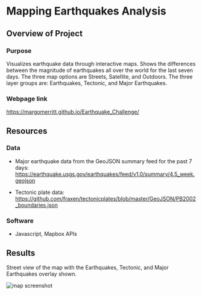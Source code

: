 # Mapping Earthquakes Analysis

## Overview of Project

### Purpose
Visualizes earthquake data through interactive maps. Shows the differences between the magnitude of earthquakes all over the world for the last seven days. The three map options are Streets, Satellite, and Outdoors. The three layer groups are: Earthquakes, Tectonic, and Major Earthquakes.


### Webpage link

https://margomerritt.github.io/Earthquake_Challenge/

## Resources
### Data
* Major earthquake data from the GeoJSON summary feed for the past 7 days: 
https://earthquake.usgs.gov/earthquakes/feed/v1.0/summary/4.5_week.geojson

* Tectonic plate data: 
https://github.com/fraxen/tectonicplates/blob/master/GeoJSON/PB2002_boundaries.json

### Software
* Javascript, Mapbox APIs

## Results
Street view of the map with the Earthquakes, Tectonic, and Major Earthquakes overlay shown. 

![map screenshot](https://user-images.githubusercontent.com/111299372/212496759-e1b0e58a-8b4e-4b97-b079-8be62c8d1955.png)
